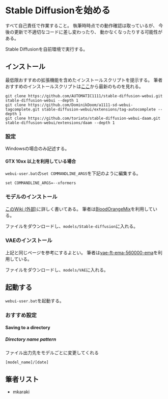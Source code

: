 # Stable Diffusionを始める

すべて自己責任で作業すること。
執筆時時点での動作確認は取っているが、
今後の更新で不適切なコードに差し変わったり、
動かなくなったりする可能性がある。

Stable Diffusionを自前環境で実行する。

## インストール

最低限おすすめの拡張機能を含めたインストールスクリプトを提示する。
筆者おすすめのインストールスクリプトは[ここ](https://gist.github.com/mkaraki/685d8c4e34ce59df5ddaeb95aeaa6e1b)から最新のものを見れる。

```
git clone https://github.com/AUTOMATIC1111/stable-diffusion-webui.git stable-diffusion-webui --depth 1
git clone https://github.com/DominikDoom/a1111-sd-webui-tagcomplete.git stable-diffusion-webui/extensions/tag-autocomplete --depth 1
git clone https://github.com/toriato/stable-diffusion-webui-daam.git stable-diffusion-webui/extensions/daam --depth 1
```

### 設定

Windowsの場合のみ記述する。

#### GTX 10xx 以上を利用している場合

`webui-user.bat`の`set COMMANDLINE_ARGS`を下記のように編集する。

```
set COMMANDLINE_ARGS=--xformers
```

### モデルのインストール

[このWiki (外部)](https://wikiwiki.jp/sd_toshiaki/%E3%83%A2%E3%83%87%E3%83%AB%E3%81%AB%E3%81%A4%E3%81%84%E3%81%A6)に詳しく書いてある。
筆者は[BloodOrangeMix](https://huggingface.co/WarriorMama777/OrangeMixs/blob/main/Models/BloodOrangeMix/BloodOrangeMix.safetensors)を利用している。

ファイルをダウンロードし、`models/Stable-diffusion`に入れる。

### VAEのインストール

上記と同じページを参考にするよとい。
筆者は[vae-ft-ema-560000-ema](https://huggingface.co/stabilityai/sd-vae-ft-ema-original/blob/main/vae-ft-ema-560000-ema-pruned.safetensors)を利用している。

ファイルをダウンロードし、`models/VAE`に入れる。

## 起動する

`webui-user.bat`を起動する。

### おすすめ設定

#### Saving to a directory

##### Directory name pattern

ファイル出力先をモデルごとに変更してくれる

```
[model_name]/[date]
```

## 筆者リスト

- mkaraki
